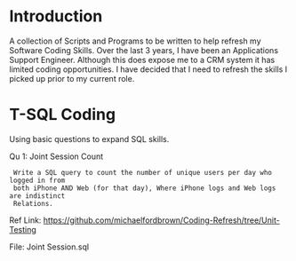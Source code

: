 Introduction
=========
A collection of Scripts and Programs to be written to help refresh my Software Coding Skills.
Over the last 3 years, I have been an Applications Support Engineer.
Although this does expose me to a CRM system it has limited coding opportunities.
I have decided that I need to refresh the skills I picked up prior to my current role.

T-SQL Coding
===========

Using basic questions to expand SQL skills.

Qu 1: Joint Session Count

     Write a SQL query to count the number of unique users per day who logged in from 
     both iPhone AND Web (for that day), Where iPhone logs and Web logs are indistinct   
     Relations.

Ref Link: https://github.com/michaelfordbrown/Coding-Refresh/tree/Unit-Testing

File: Joint Session.sql

    
